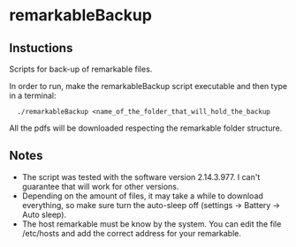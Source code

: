 # remarkableBackup
## Instuctions
Scripts for back-up of remarkable files. 

In order to run, make the remarkableBackup script executable and then type in a terminal:
```
  ./remarkableBackup <name_of_the_folder_that_will_hold_the_backup
```
All the pdfs will be downloaded respecting the remarkable folder structure.

## Notes 
* The script was tested with the software version 2.14.3.977. I can't guarantee that will work for other versions.
* Depending on the amount of files, it may take a while to download everything, so make sure turn the auto-sleep off (settings -> Battery -> Auto sleep).
* The host remarkable must be know by the system. You can edit the file /etc/hosts and add the correct address for your remarkable.
